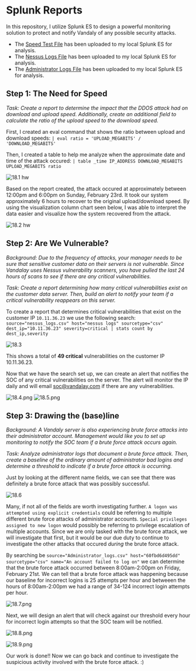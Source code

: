 # Splunk Reports
In this repository, I utilize Splunk ES to design a powerful monitoring solution to protect and notify Vandaly of any possible security attacks.

- The [Speed Test File](https://github.com/w0lfboy/splunk_reports/blob/main/csv%20files/server_speedtest.csv) has been uploaded to my local Splunk ES for analysis.
- The [Nessus Logs File](https://github.com/w0lfboy/splunk_reports/blob/main/csv%20files/nessus_logs.csv) has been uploaded to my local Splunk ES for analysis.
- The [Administrator Logs File](https://github.com/w0lfboy/splunk_reports/blob/main/csv%20files/Administrator_logs.csv) has been uploaded to my local Splunk ES for analysis.


## Step 1: The Need for Speed
*Task: Create a report to determine the impact that the DDOS attack had on download and upload speed. Additionally, create an additional field to calculate the ratio of the upload speed to the download speed.*

First, I created an eval command that shows the ratio between upload and download speeds: 
 ` | eval ratio = 'UPLOAD_MEGABITS' / 'DOWNLOAD_MEGABITS' `

Then, I created a table to help me analyze when the approximate date and time of the attack occured: 
 ` | table _time IP_ADDRESS DOWNLOAD_MEGABITS UPLOAD_MEGABITS ratio `

![18.1 hw](https://github.com/w0lfboy/splunk_reports/blob/main/images/18.1%20hw.png)

Based on the report created, the attack occured at approximately between 12:00pm and 6:00pm on Sunday, February 23rd.  It took our system approximately 6 hours to recover to the original upload/download speed.  By using the visualization column chart seen below, I was able to interpret the data easier and visualize how the system recovered from the attack.

![18.2 hw](https://github.com/w0lfboy/splunk_reports/blob/main/images/18.2%20hw.png)

## Step 2: Are We Vulnerable?
*Background:  Due to the frequency of attacks, your manager needs to be sure that sensitive customer data on their servers is not vulnerable. Since Vandalay uses Nessus vulnerability scanners, you have pulled the last 24 hours of scans to see if there are any critical vulnerabilities.*

*Task: Create a report determining how many critical vulnerabilities exist on the customer data server. Then, build an alert to notify your team if a critical vulnerability reappears on this server.*

To create a report that determines critical vulnerabilities that exist on the customer IP `10.11.36.23` we use the following search:
`source="nessus_logs.csv" host="nessus logs" sourcetype="csv" dest_ip="10.11.36.23" severity=critical | stats count by dest_ip,severity`

![18.3](https://github.com/w0lfboy/splunk_reports/blob/main/images/18.3.png)

This shows a total of **49 critical** vulnerabilities on the customer IP 10.11.36.23.

Now that we have the search set up, we can create an alert that notifies the SOC of any critical vulnerabilities on the server.  The alert will monitor the IP daily and will email soc@vandalay.com if there are any vulnerabilities.

![18.4.png](https://github.com/w0lfboy/splunk_reports/blob/main/images/18.4.png)
![18.5.png](https://github.com/w0lfboy/splunk_reports/blob/main/images/18.5.png)


## Step 3: Drawing the (base)line
*Background:  A Vandaly server is also experiencing brute force attacks into their administrator account. Management would like you to set up monitoring to notify the SOC team if a brute force attack occurs again.*

*Task: Analyze administrator logs that document a brute force attack. Then, create a baseline of the ordinary amount of administrator bad logins and determine a threshold to indicate if a brute force attack is occurring.*

Just by looking at the different name fields, we can see that there was definitely a brute force attack that was possibly successful.

![18.6](https://github.com/w0lfboy/splunk_reports/blob/main/images/18.6.png)

Many, if not all of the fields are worth investigating further.  `A logon was attempted using explicit credentials` could be referring to multiple different brute force attacks of administrator accounts.  `Special privileges assigned to new logon` would possibly be referring to privilege escalation of multiple accounts. Since we are only tasked with the brute force attack, we will investigate that first, but it would be our due duty to continue to investigate the other attacks that occured *during* the brute force attack.

By searching be `source="Administrator_logs.csv" host="60fbd6d495dd" sourcetype="csv" name="An account failed to log on"` we can determine that the brute force attack occurred between 8:00am-2:00pm on Friday, February 21st.  We can tell that a brute force attack was happening because our baseline for incorrect logins is 25 attempts per hour and betweeen the hours of 8:00am-2:00pm we had a range of 34-124 incorrect login attempts per hour.

![18.7.png](https://github.com/w0lfboy/splunk_reports/blob/main/images/18.7.png)

Next, we will design an alert that will check against our threshold every hour for incorrect login attempts so that the SOC team will be notified.

![18.8.png](https://github.com/w0lfboy/splunk_reports/blob/main/images/18.8.png)

![18.9.png](https://github.com/w0lfboy/splunk_reports/blob/main/images/18.9.png)

Our work is done!! Now we can go back and continue to investigate the suspicious activity involved with the brute force attack. :)
